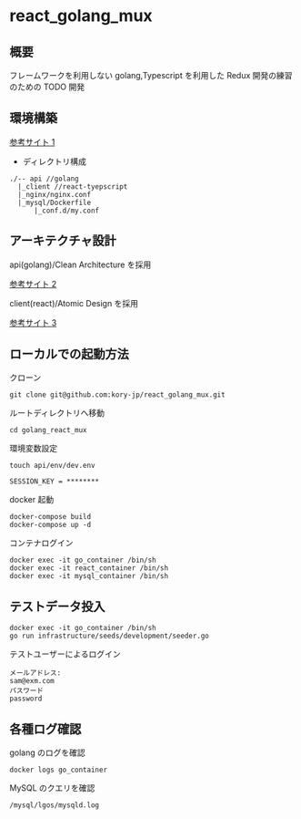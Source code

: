 # react_golang_mux

## 概要

フレームワークを利用しない golang,Typescript を利用した Redux 開発の練習のための TODO 開発

## 環境構築

[参考サイト 1](https://qiita.com/takuya911/items/2447c97525d4c48b72a2)

- ディレクトリ構成

```
./-- api //golang
  |_client //react-tyepscript
  |_nginx/nginx.conf
  |_mysql/Dockerfile
      |_conf.d/my.conf
```

## アーキテクチャ設計

api(golang)/Clean Architecture を採用

[参考サイト 2](https://qiita.com/hirotakan/items/698c1f5773a3cca6193e)

client(react)/Atomic Design を採用

[参考サイト 3](https://www.happylifecreators.com/blog/20220113/)

## ローカルでの起動方法

クローン

```
git clone git@github.com:kory-jp/react_golang_mux.git
```

ルートディレクトリへ移動

```
cd golang_react_mux
```

環境変数設定

```
touch api/env/dev.env
```

```
SESSION_KEY = ********
```

docker 起動

```
docker-compose build
docker-compose up -d
```

コンテナログイン

```
docker exec -it go_container /bin/sh
docker exec -it react_container /bin/sh
docker exec -it mysql_container /bin/sh
```

## テストデータ投入

```
docker exec -it go_container /bin/sh
go run infrastructure/seeds/development/seeder.go
```

テストユーザーによるログイン

```
メールアドレス:
sam@exm.com
パスワード
password
```

## 各種ログ確認

golang のログを確認

```
docker logs go_container
```

MySQL のクエリを確認

`/mysql/lgos/mysqld.log`
